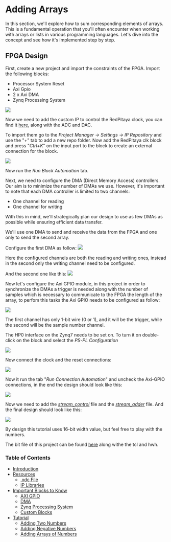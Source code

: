 # Adding Arrays

In this section, we'll explore how to sum corresponding elements of arrays. This is a fundamental operation that you'll often encounter when working with arrays or lists in various programming languages. Let's dive into the concept and see how it's implemented step by step.

## FPGA Design

First, create a new project and import the constraints of the FPGA. 
Import the following blocks:
- Processor System Reset
- Axi Gpio
- 2 x Axi DMA 
- Zynq Processing System

![](/tutorials/images/AddingTwoArrays/addingArraysInitialDesign.png)

Now we need to add the custom IP to control the RedPitaya clock, you can find it [here](https://github.com/dspsandbox/FPGA-Notes-for-Scientists/tree/main/ip), along with the ADC and DAC.

To import them go to the *Project Manager -> Settings -> IP Repository* and use the "+" tab to add a new repo folder. Now add the RedPitaya clk block and press "*Ctrl+K*" on the input port to the block to create an external connection for the block.

![](/tutorials/images/AddingTwoArrays/AxiGpioPortsConnections.png)

Now run the *Run Block Automation* tab.

Next, we need to configure the DMA (Direct Memory Access) controllers. Our aim is to minimize the number of DMAs we use. However, it's important to note that each DMA controller is limited to two channels: 
- One channel for reading 
- One channel for writing

With this in mind, we'll strategically plan our design to use as few DMAs as possible while ensuring efficient data transfer.

We'll use one DMA to send and receive the data from the FPGA and one only to send the second array.

Configure the first DMA as follow:
![](/tutorials/images/AddingTwoArrays//receiveAndSendDma.png)

Here the configured channels are both the reading and writing ones, instead in the second only the writing channel need to be configured.

And the second one like this:
![](/tutorials/images/AddingTwoArrays/sendOnlyDma.png)

Now let's configure the Axi GPIO module, in this project in order to synchronize the DMAs a trigger is needed along with the number of samples which is necessary to communicate to the FPGA the length of the array, to perfom this tasks the Axi GPIO needs to be configured as follow:

![](/tutorials/images/AddingTwoArrays/summingArraysAxiGpio.png)

The first channel has only 1-bit wire (0 or 1), and it will be the trigger, while the second will be the sample number channel.


The HP0 interface on the Zynq7 needs to be set on. To turn it on double-click on the block and select the *PS-PL Configuration*

![](/tutorials/images/AddingTwoArrays/PS-PLConfig.png)

Now connect the clock and the reset connections:

![](/tutorials/images/AddingTwoArrays/runClockAndReset.png)


Now it run the tab "*Run Connection Automation*" and uncheck the Axi-GPIO connections, in the end the design should look like this:

![](/tutorials/images/AddingTwoArrays/runAfterConnection.png)

Now we need to add the [*stream_control*](/tutorials/resources/AddingTwoArrays/stream_ctrl.vhd) file and the [*stream_adder*](/tutorials/resources/AddingTwoArrays/stream_adder.vhd) file. And the final design should look like this:

![](/tutorials/images/AddingTwoArrays/finalDesign.png)

By design this tutorial uses 16-bit width value, but feel free to play with the numbers.

The bit file of this project can be found [here]() along withe the tcl and hwh.


### Table of Contents

- [Introduction](introduction.md)
- [Resources](resources.md)
  - [.xdc File](resources.md#the-xdc-file)
  - [IP Libraries](resources.md#the-ip-libraries)
- [Important Blocks to Know](important-blocks-to-know.md)
  - [AXI GPIO](/wiki/important-blocks-to-know.md#axi-gpio)
  - [DMA](/wiki/important-blocks-to-know.md#dma)
  - [Zynq Processing System](/wiki/important-blocks-to-know.md#zynq-processing-system) 
  - [Custom Blocks](important-blocks-to-know.md#custom-blocks)
- [Tutorial](/tutorials/Introduction-to-tutorials.md)
  - [Adding Two Numbers](/tutorials/adding-two-numbers.md)
  - [Adding Negative Numbers](/tutorials/adding-two-numbers.md#adding-negative-numbers)
  - [Adding Arrays of Numbers](/tutorials/adding-arrays.md)